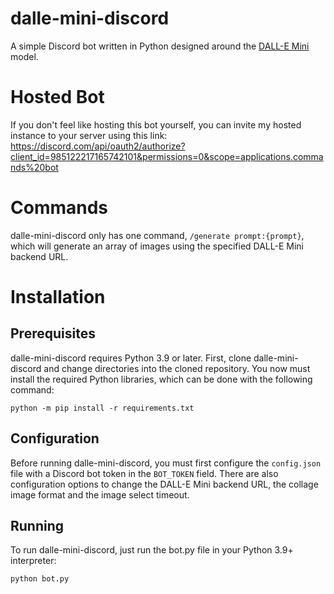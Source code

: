 # dalle-mini-discord
A simple Discord bot written in Python designed around the [DALL-E Mini](https://github.com/borisdayma/dalle-mini) model.
# Hosted Bot
If you don't feel like hosting this bot yourself, you can invite my hosted instance to your server using this link: https://discord.com/api/oauth2/authorize?client_id=985122217165742101&permissions=0&scope=applications.commands%20bot
# Commands
dalle-mini-discord only has one command, `/generate prompt:{prompt}`, which will generate an array of images using the specified DALL-E Mini backend URL.
# Installation
## Prerequisites
dalle-mini-discord requires Python 3.9 or later. First, clone dalle-mini-discord and change directories into the cloned repository. You now must install the required Python libraries, which can be done with the following command:
```
python -m pip install -r requirements.txt
```
## Configuration
Before running dalle-mini-discord, you must first configure the `config.json` file with a Discord bot token in the `BOT_TOKEN` field. There are also configuration options to change the DALL-E Mini backend URL, the collage image format and the image select timeout.
## Running
To run dalle-mini-discord, just run the bot.py file in your Python 3.9+ interpreter:
```
python bot.py
```
